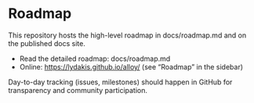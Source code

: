 # Roadmap

This repository hosts the high-level roadmap in docs/roadmap.md and on the published docs site.

- Read the detailed roadmap: docs/roadmap.md
- Online: https://lydakis.github.io/alloy/ (see “Roadmap” in the sidebar)

Day-to-day tracking (issues, milestones) should happen in GitHub for transparency and community participation.

